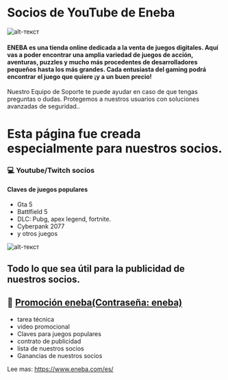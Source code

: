 # Socios de YouTube de Eneba
![alt-текст](https://gizchina.it/wp-content/uploads/2022/02/eneba-offerte-san-valentino-coppie-04-1200x675.jpg.webp)

#### ENEBA es una tienda online dedicada a la venta de juegos digitales. Aquí vas a poder encontrar una amplia variedad de juegos de acción, aventuras, puzzles y mucho más procedentes de desarrolladores pequeños hasta los más grandes. Cada entusiasta del gaming podrá encontrar el juego que quiere ¡y a un buen precio!

Nuestro Equipo de Soporte te puede ayudar en caso de que tengas preguntas o dudas. Protegemos a nuestros usuarios con soluciones avanzadas de seguridad..

# Esta página fue creada especialmente para nuestros socios.
### 💻 Youtube/Twitch socios
#### Claves de juegos populares
* Gta 5
* Battlfield 5
* DLC: Pubg, apex legend, fortnite.
* Cyberpank 2077
* y otros juegos

![alt-текст](https://movilforum.com/wp-content/uploads/2021/08/juegos-digitales-eneba.jpg)

## Todo lo que sea útil para la publicidad de nuestros socios.

## 🔐 [Promoción eneba(Contraseña: eneba)](https://cutt.ly/wJUVp4b)
* tarea técnica
* video promocional
* Claves para juegos populares
* contrato de publicidad
* lista de nuestros socios
* Ganancias de nuestros socios



Lee mas: https://www.eneba.com/es/
